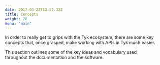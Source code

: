 ```yaml
---
date: 2017-03-23T12:52:32Z
title: Concepts
weight: 20
menu: "main"
---
```


In order to really get to grips with the Tyk ecosystem, there are some key concepts that, once grasped, make working with APIs in Tyk much easier.

This section outlines some of the key ideas and vocabulary used throughout the documentation and the software.

